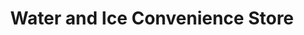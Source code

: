 ---
title: "Water and Ice Convenience Store"
url: /chandler/water-and-ice-convenience-store-west-ray-road/
shop: convenience
---
